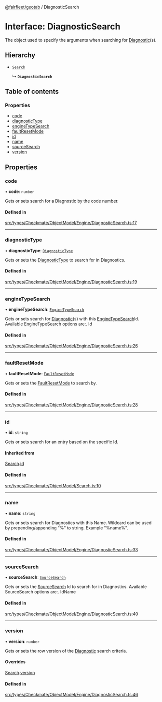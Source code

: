[@fairfleet/geotab](../README.md) / DiagnosticSearch

# Interface: DiagnosticSearch

The object used to specify the
 arguments when searching for [Diagnostic](Diagnostic.md)(s).

## Hierarchy

- [`Search`](Search.md)

  ↳ **`DiagnosticSearch`**

## Table of contents

### Properties

- [code](DiagnosticSearch.md#code)
- [diagnosticType](DiagnosticSearch.md#diagnostictype)
- [engineTypeSearch](DiagnosticSearch.md#enginetypesearch)
- [faultResetMode](DiagnosticSearch.md#faultresetmode)
- [id](DiagnosticSearch.md#id)
- [name](DiagnosticSearch.md#name)
- [sourceSearch](DiagnosticSearch.md#sourcesearch)
- [version](DiagnosticSearch.md#version)

## Properties

### code

• **code**: `number`

Gets or sets search for a Diagnostic by the code number.

#### Defined in

[src/types/Checkmate/ObjectModel/Engine/DiagnosticSearch.ts:17](https://github.com/fairfleet/geotab/blob/ff38bfc/src/types/Checkmate/ObjectModel/Engine/DiagnosticSearch.ts#L17)

___

### diagnosticType

• **diagnosticType**: [`DiagnosticType`](../README.md#diagnostictype)

Gets or sets the [DiagnosticType](../README.md#diagnostictype) to search for in Diagnostics.

#### Defined in

[src/types/Checkmate/ObjectModel/Engine/DiagnosticSearch.ts:19](https://github.com/fairfleet/geotab/blob/ff38bfc/src/types/Checkmate/ObjectModel/Engine/DiagnosticSearch.ts#L19)

___

### engineTypeSearch

• **engineTypeSearch**: [`EngineTypeSearch`](EngineTypeSearch.md)

Gets or sets search for [Diagnostic](Diagnostic.md)(s) with this
 [EngineTypeSearch](EngineTypeSearch.md)Id. Available EngineTypeSearch
 options are:.
 <list><item><description>Id</description></item></list>

#### Defined in

[src/types/Checkmate/ObjectModel/Engine/DiagnosticSearch.ts:26](https://github.com/fairfleet/geotab/blob/ff38bfc/src/types/Checkmate/ObjectModel/Engine/DiagnosticSearch.ts#L26)

___

### faultResetMode

• **faultResetMode**: [`FaultResetMode`](../README.md#faultresetmode)

Gets or sets the [FaultResetMode](../README.md#faultresetmode) to search by.

#### Defined in

[src/types/Checkmate/ObjectModel/Engine/DiagnosticSearch.ts:28](https://github.com/fairfleet/geotab/blob/ff38bfc/src/types/Checkmate/ObjectModel/Engine/DiagnosticSearch.ts#L28)

___

### id

• **id**: `string`

Gets or sets search for an entry based on the specific Id.

#### Inherited from

[Search](Search.md).[id](Search.md#id)

#### Defined in

[src/types/Checkmate/ObjectModel/Search.ts:10](https://github.com/fairfleet/geotab/blob/ff38bfc/src/types/Checkmate/ObjectModel/Search.ts#L10)

___

### name

• **name**: `string`

Gets or sets search for Diagnostics with this Name. Wildcard can be used by prepending/appending "%" to
 string. Example "%name%".

#### Defined in

[src/types/Checkmate/ObjectModel/Engine/DiagnosticSearch.ts:33](https://github.com/fairfleet/geotab/blob/ff38bfc/src/types/Checkmate/ObjectModel/Engine/DiagnosticSearch.ts#L33)

___

### sourceSearch

• **sourceSearch**: [`SourceSearch`](SourceSearch.md)

Gets or sets the [SourceSearch](SourceSearch.md) Id to search for in
 Diagnostics. Available SourceSearch
 options are:.
 <list><item><description>Id</description></item><item><description>Name</description></item></list>

#### Defined in

[src/types/Checkmate/ObjectModel/Engine/DiagnosticSearch.ts:40](https://github.com/fairfleet/geotab/blob/ff38bfc/src/types/Checkmate/ObjectModel/Engine/DiagnosticSearch.ts#L40)

___

### version

• **version**: `number`

Gets or sets the row version of the
 [Diagnostic](Diagnostic.md) search
 criteria.

#### Overrides

[Search](Search.md).[version](Search.md#version)

#### Defined in

[src/types/Checkmate/ObjectModel/Engine/DiagnosticSearch.ts:46](https://github.com/fairfleet/geotab/blob/ff38bfc/src/types/Checkmate/ObjectModel/Engine/DiagnosticSearch.ts#L46)
